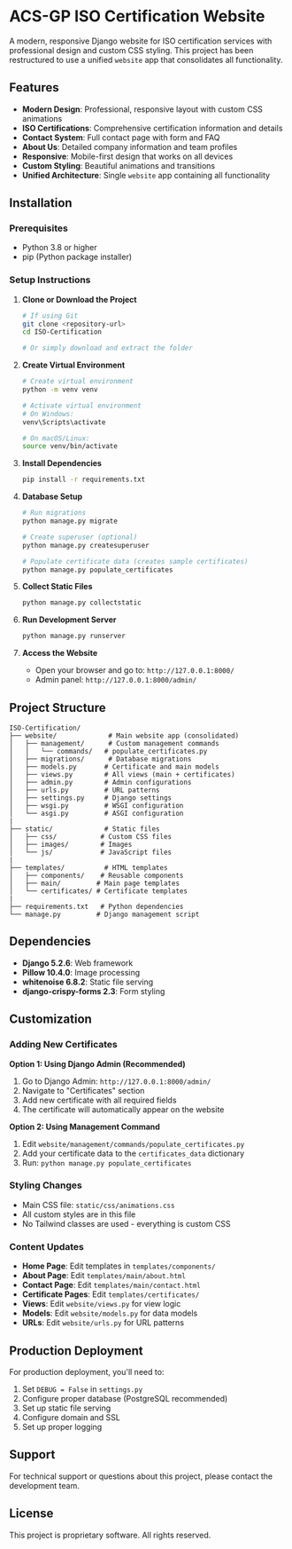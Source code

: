 # ACS-GP ISO Certification Website

A modern, responsive Django website for ISO certification services with professional design and custom CSS styling. This project has been restructured to use a unified `website` app that consolidates all functionality.

## Features

- **Modern Design**: Professional, responsive layout with custom CSS animations
- **ISO Certifications**: Comprehensive certification information and details
- **Contact System**: Full contact page with form and FAQ
- **About Us**: Detailed company information and team profiles
- **Responsive**: Mobile-first design that works on all devices
- **Custom Styling**: Beautiful animations and transitions
- **Unified Architecture**: Single `website` app containing all functionality

## Installation

### Prerequisites

- Python 3.8 or higher
- pip (Python package installer)

### Setup Instructions

1. **Clone or Download the Project**
   ```bash
   # If using Git
   git clone <repository-url>
   cd ISO-Certification
   
   # Or simply download and extract the folder
   ```

2. **Create Virtual Environment**
   ```bash
   # Create virtual environment
   python -m venv venv
   
   # Activate virtual environment
   # On Windows:
   venv\Scripts\activate
   
   # On macOS/Linux:
   source venv/bin/activate
   ```

3. **Install Dependencies**
   ```bash
   pip install -r requirements.txt
   ```

4. **Database Setup**
   ```bash
   # Run migrations
   python manage.py migrate
   
   # Create superuser (optional)
   python manage.py createsuperuser
   
   # Populate certificate data (creates sample certificates)
   python manage.py populate_certificates
   ```

5. **Collect Static Files**
   ```bash
   python manage.py collectstatic
   ```

6. **Run Development Server**
   ```bash
   python manage.py runserver
   ```

7. **Access the Website**
   - Open your browser and go to: `http://127.0.0.1:8000/`
   - Admin panel: `http://127.0.0.1:8000/admin/`

## Project Structure

```
ISO-Certification/
├── website/             # Main website app (consolidated)
│   ├── management/      # Custom management commands
│   │   └── commands/   # populate_certificates.py
│   ├── migrations/      # Database migrations
│   ├── models.py       # Certificate and main models
│   ├── views.py        # All views (main + certificates)
│   ├── admin.py        # Admin configurations
│   ├── urls.py         # URL patterns
│   ├── settings.py     # Django settings
│   ├── wsgi.py         # WSGI configuration
│   └── asgi.py         # ASGI configuration
|
├── static/             # Static files
│   ├── css/           # Custom CSS files
│   ├── images/        # Images
│   └── js/            # JavaScript files
|
├── templates/          # HTML templates
│   ├── components/    # Reusable components
│   ├── main/         # Main page templates
│   └── certificates/ # Certificate templates
|
├── requirements.txt   # Python dependencies
└── manage.py         # Django management script
```

## Dependencies

- **Django 5.2.6**: Web framework
- **Pillow 10.4.0**: Image processing
- **whitenoise 6.8.2**: Static file serving
- **django-crispy-forms 2.3**: Form styling

## Customization

### Adding New Certificates

**Option 1: Using Django Admin (Recommended)**
1. Go to Django Admin: `http://127.0.0.1:8000/admin/`
2. Navigate to "Certificates" section
3. Add new certificate with all required fields
4. The certificate will automatically appear on the website

**Option 2: Using Management Command**
1. Edit `website/management/commands/populate_certificates.py`
2. Add your certificate data to the `certificates_data` dictionary
3. Run: `python manage.py populate_certificates`

### Styling Changes

- Main CSS file: `static/css/animations.css`
- All custom styles are in this file
- No Tailwind classes are used - everything is custom CSS

### Content Updates

- **Home Page**: Edit templates in `templates/components/`
- **About Page**: Edit `templates/main/about.html`
- **Contact Page**: Edit `templates/main/contact.html`
- **Certificate Pages**: Edit `templates/certificates/`
- **Views**: Edit `website/views.py` for view logic
- **Models**: Edit `website/models.py` for data models
- **URLs**: Edit `website/urls.py` for URL patterns

## Production Deployment

For production deployment, you'll need to:

1. Set `DEBUG = False` in `settings.py`
2. Configure proper database (PostgreSQL recommended)
3. Set up static file serving
4. Configure domain and SSL
5. Set up proper logging

## Support

For technical support or questions about this project, please contact the development team.

## License

This project is proprietary software. All rights reserved.